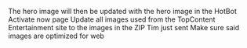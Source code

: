 <!-- * Very Doable -->

<!-- ? I have an idea but not sure -->
The hero image will then be updated with the hero image in the HotBot Activate now page
Update all images used from the TopContent Entertainment site to the images in the ZIP Tim just sent
Make sure said images are optimized for web

<!-- ! Will have to learn -->

<!-- TODO Unsorted-->